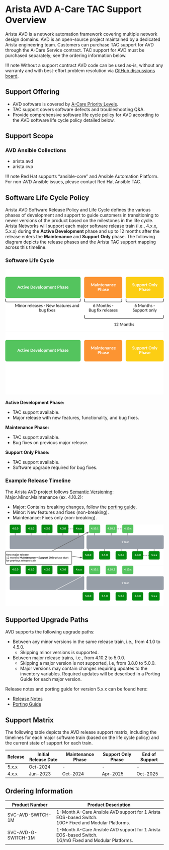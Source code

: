 <!--
  ~ Copyright (c) 2025 Arista Networks, Inc.
  ~ Use of this source code is governed by the Apache License 2.0
  ~ that can be found in the LICENSE file.
  -->

# Arista AVD A-Care TAC Support Overview

Arista AVD is a network automation framework covering multiple network design domains. AVD is an open-source project maintained by a dedicated Arista engineering team. Customers can purchase TAC support for AVD through the A-Care Service contract. TAC support for AVD must be purchased separately; see the ordering information below.

!!! note
    Without a support contract AVD code can be used as-is, without any warranty and with best-effort problem resolution via [GitHub discussions board](https://github.com/aristanetworks/avd/discussions).

## Support Offering

- AVD software is covered by [A-Care Priority Levels](https://www.arista.com/assets/data/tac/downloads/SRPriorityLevels.pdf).
- TAC support covers software defects and troubleshooting Q&A.
- Provide comprehensive software life cycle policy for AVD according to the AVD software life cycle policy detailed below.

## Support Scope

### AVD Ansible Collections

- arista.avd
- arista.cvp

!!! note
    Red Hat supports “ansible-core” and Ansible Automation Platform. For non-AVD Ansible issues, please contact Red Hat Ansible TAC.

## Software Life Cycle Policy

Arista AVD Software Release Policy and Life Cycle defines the various phases of development and support to guide customers in transitioning to newer versions of the product based on the milestones in the life cycle. Arista Networks will support each major software release train (i.e., 4.x.x, 5.x.x) during the **Active Development** phase and up to 12 months after the release enters the **Maintenance** and **Support Only** phase. The following diagram depicts the release phases and the Arista TAC support mapping across this timeline.

### Software Life Cycle

![Figure: Arista AVD Software Life Cycle](../_media/software_lifecycle_light.svg#only-light)
![Figure: Arista AVD Software Life Cycle](../_media/software_lifecycle_dark.svg#only-dark)

**Active Development Phase:**

- TAC support available.
- Major release with new features, functionality, and bug fixes.

**Maintenance Phase:**

- TAC support available.
- Bug fixes on previous major release.

**Support Only Phase:**

- TAC support available.
- Software upgrade required for bug fixes.

### Example Release Timeline

The Arista AVD project follows [Semantic Versioning](../versioning/semantic-versioning.md): <font class="v-r">Major</font>.<font class="v-gr">Minor</font>.<font class="v-ygr">Maintenance</font> (ex. <font class="v-r">4</font>.<font class="v-gr">10</font>.<font class="v-ygr">2</font>):

- <font class="v-r">Major: Contains breaking changes, follow the</font> [porting guide](../porting-guides/5.x.x.md).
- <font class="v-gr">Minor: New features and fixes (non-breaking)</font>.
- <font class="v-ygr">Maintenance: Fixes only (non-breaking)</font>.

![Figure: Release timeline example](../_media/release_timeline_example_light.svg#only-light)
![Figure: Release timeline example](../_media/release_timeline_example_dark.svg#only-dark)

## Supported Upgrade Paths

AVD supports the following upgrade paths:

- Between any minor versions in the same release train, i.e., from 4.1.0 to 4.5.0.
  - Skipping minor versions is supported.
- Between major release trains, i.e., from 4.10.2 to 5.0.0.
  - Skipping a major version is not supported, i.e, from 3.8.0 to 5.0.0.
  - Major versions may contain changes requiring updates to the inventory variables. Required updates will be described in a Porting Guide for each major version.

Release notes and porting guide for version 5.x.x can be found here:

- [Release Notes](../release-notes/5.x.x.md)
- [Porting Guide](../porting-guides/5.x.x.md)

## Support Matrix

The following table depicts the AVD release support matrix, including the timelines for each major software train (based on the life cycle policy) and  the current state of support for each train.

| Release | Initial Release Date | Maintenance Phase | Support Only Phase | End of Support |
| ------- | -------------------- | ----------------- | ------------------ | -------------- |
| 5.x.x | Oct-2024 | - | - | - |
| 4.x.x | Jun-2023 | Oct-2024 | Apr-2025 | Oct-2025 |

## Ordering Information

| Product Number | Product Description |
| -------------- | ------------------- |
| SVC-AVD-SWITCH-1M | 1-Month A-Care Ansible AVD support for 1 Arista EOS-based Switch.<br>10G+ Fixed and Modular Platforms. |
| SVC-AVD-G-SWITCH-1M | 1-Month A-Care Ansible AVD support for 1 Arista EOS-based Switch.<br>1G/mG Fixed and Modular Platforms.|
